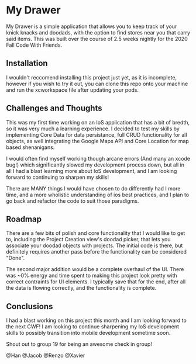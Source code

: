 # My Drawer

My Drawer is a simple application that allows you to keep track of your knick knacks and doodads, with the option to find stores near you that carry said items. This was built over the course of 2.5 weeks nightly for the 2020 Fall Code With Friends.

## Installation

I wouldn't reccomend installing this project just yet, as it is incomplete, however if you wish to try it out, you can clone this repo onto your machine and run the xcworkspace file after updating your pods.

## Challenges and Thoughts

This was my first time working on an IoS application that has a bit of bredth, so it was very much a learning experience. I decided to test my skills by implementing Core Data for data persistance, full CRUD functionality for all objects, as well integrating the Google Maps API and Core Location for map based shenanigans.

I would often find myself working though arcane errors (And many an xcode bug!) which significantly slowed my development process down, but all in all I had a blast learning more about IoS development, and I am looking forward to continuing to sharpen my skills!

There are MANY things I would have chosen to do differently had I more time, and a more wholistic understanding of ios best practices, and I plan to go back and refactor the code to suit those paradigms.


## Roadmap

There are a few bits of polish and core functionality that I would like to get to, including the Project Creation view's doodad picker, that lets you associate your doodad objects with projects. The initial code is there, but definitely requires another pass before the functionality can be considered "Done".

The second major addition would be a complete overhaul of the UI. There was ~0% energy and time spent to making this project look pretty with correct contraints for UI elements. I typically save that for the end, after all the data is flowing correctly, and the functionality is complete.

## Conclusions

I had a blast working on this project this month and I am looking forward to the next CWF! I am looking to continue sharpening my IoS development skills to possibly transition into mobile development sometime soon.

Shout out to group 19 for being an awesome check in group!

@Han
@Jacob
@Renzo
@Xavier

